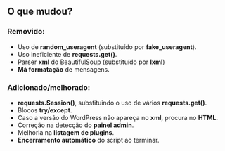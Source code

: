 ## O que mudou?

### Removido:

<ul>
	<li> Uso de <strong>random_useragent</strong> (substituído por <strong>fake_useragent</strong>). </li>
	<li> Uso ineficiente de <strong>requests.get()</strong>. </li>
	<li> Parser <strong>xml</strong> do BeautifulSoup (substituído por <strong>lxml</strong>)
	<li> <strong>Má formatação</strong> de mensagens. </li>
</ul>

### Adicionado/melhorado:

<ul>
	<li> <strong>requests.Session()</strong>, substituindo o uso de vários <strong>requests.get()</strong>.</li>
	<li> Blocos <strong>try/except</strong>. </li>
	<li> Caso a versão do WordPress não apareça no <strong>xml</strong>, procura no <strong>HTML</strong>. </li>
	<li> Correção na detecção do <strong>painel admin</strong>. </li>
	<li> Melhoria na <strong>listagem de plugins</strong>. </li>
	<li> <strong>Encerramento automático</strong> do script ao terminar.</li>
</ul>
